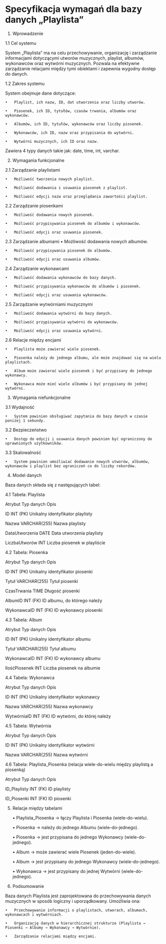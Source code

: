 # Specyfikacja wymagań dla bazy danych „Playlista” 
 
1. Wprowadzenie 
 
1.1 Cel systemu 
 
 System „Playlista” ma na celu przechowywanie, organizację i zarządzanie informacjami dotyczącymi utworów muzycznych, playlist, albumów, wykonawców oraz wytwórni muzycznych. Pozwala na efektywne zarządzanie relacjami między tymi obiektami i zapewnia wygodny dostęp do danych. 
 
1.2 Zakres systemu 
 
 System obejmuje dane dotyczące: 
 	
    •	Playlist, ich nazw, ID, dat utworzenia oraz liczby utworów. 
 	
    •	Piosenek, ich ID, tytułów, czasów trwania, albumów oraz wykonawców. 
 	
    •	Albumów, ich ID, tytułów, wykonawców oraz liczby piosenek. 
 	
    •	Wykonawców, ich ID, nazw oraz przypisania do wytwórni. 
 	
    •	Wytwórni muzycznych, ich ID oraz nazw. 

Zawiera 4 typy danych takie jak: date, time, int, varchar.
 
2. Wymagania funkcjonalne 
 
2.1 Zarządzanie playlistami 
 	
    •	Możliwość tworzenia nowych playlist. 
 	
    •	Możliwość dodawania i usuwania piosenek z playlist. 
 	
    •	Możliwość edycji nazw oraz przeglądania zawartości playlist. 
 
2.2 Zarządzanie piosenkami 
 	
    •	Możliwość dodawania nowych piosenek. 
 	
    •	Możliwość przypisywania piosenek do albumów i wykonawców. 
 	
    •	Możliwość edycji oraz usuwania piosenek. 
 
2.3 Zarządzanie albumami 
 	•	Możliwość dodawania nowych albumów. 
 	
    •	Możliwość przypisywania piosenek do albumów. 
 	
    •	Możliwość edycji oraz usuwania albumów. 
 
2.4 Zarządzanie wykonawcami 
 	
    •	Możliwość dodawania wykonawców do bazy danych. 
 	
    •	Możliwość przypisywania wykonawców do albumów i piosenek. 
 	
    •	Możliwość edycji oraz usuwania wykonawców. 
 
2.5 Zarządzanie wytwórniami muzycznymi 
 	
    •	Możliwość dodawania wytwórni do bazy danych. 
 	
    •	Możliwość przypisywania wytwórni do wykonawców. 
 	
    •	Możliwość edycji oraz usuwania wytwórni. 
 
2.6 Relacje między encjami 
 	
    •	Playlista może zawierać wiele piosenek. 
 	
    •	Piosenka należy do jednego albumu, ale może znajdować się na wielu playlistach. 
 	
    •	Album może zawierać wiele piosenek i być przypisany do jednego wykonawcy. 
 	
    •	Wykonawca może mieć wiele albumów i być przypisany do jednej wytwórni. 
 
 
3. Wymagania niefunkcjonalne 
 
3.1 Wydajność 
 	
    •	System powinien obsługiwać zapytania do bazy danych w czasie poniżej 1 sekundy. 
 
3.2 Bezpieczeństwo 
 	
    •	Dostęp do edycji i usuwania danych powinien być ograniczony do uprawnionych użytkowników. 
 
3.3 Skalowalność 
 	
    •	System powinien umożliwiać dodawanie nowych utworów, albumów, wykonawców i playlist bez ograniczeń co do liczby rekordów. 
 
 
4. Model danych 
 
 Baza danych składa się z następujących tabel: 
 
4.1 Tabela: Playlista 
 
Atrybut	Typ danych	Opis 
 
 ID	INT (PK)	Unikalny identyfikator playlisty 
 
 Nazwa	VARCHAR(255)	Nazwa playlisty 
 
 DataUtworzenia	DATE	Data utworzenia playlisty 
 
 LiczbaUtworów	INT	Liczba piosenek w playliście 
 
4.2 Tabela: Piosenka 
 
Atrybut	Typ danych	Opis 
 
 ID	INT (PK)	Unikalny identyfikator piosenki 
 
 Tytuł	VARCHAR(255)	Tytuł piosenki 
 
 CzasTrwania	TIME	Długość piosenki 
 
 AlbumID	INT (FK)	ID albumu, do którego należy 
 
 WykonawcaID	INT (FK)	ID wykonawcy piosenki 
 
4.3 Tabela: Album 
 
Atrybut	Typ danych	Opis 
 
 ID	INT (PK)	Unikalny identyfikator albumu 
 
 Tytuł	VARCHAR(255)	Tytuł albumu 
 
 WykonawcaID	INT (FK)	ID wykonawcy albumu 
 
 IlośćPiosenek	INT	Liczba piosenek na albumie 
 
4.4 Tabela: Wykonawca 
 
Atrybut	Typ danych	Opis 
 
 ID	INT (PK)	Unikalny identyfikator wykonawcy 
 
 Nazwa	VARCHAR(255)	Nazwa wykonawcy 
 
 WytwórniaID	INT (FK)	ID wytwórni, do której należy 
 
4.5 Tabela: Wytwórnia 
 
Atrybut	Typ danych	Opis 
 
 ID	INT (PK)	Unikalny identyfikator wytwórni 
 
 Nazwa	VARCHAR(255)	Nazwa wytwórni 
 
4.6 Tabela: Playlista_Piosenka (relacja wiele-do-wielu między playlistą a piosenką) 
 
Atrybut	Typ danych	Opis 
 
 ID_Playlisty	INT (FK)	ID playlisty 
 
 ID_Piosenki	INT (FK)	ID piosenki 
 
 
5. Relacje między tabelami 
 	
    •	Playlista_Piosenka → łączy Playlista i Piosenka (wiele-do-wielu). 
 	
    •	Piosenka → należy do jednego Albumu (wiele-do-jednego). 
 	
    •	Piosenka → jest przypisana do jednego Wykonawcy (wiele-do-jednego). 
 	
    •	Album → może zawierać wiele Piosenek (jeden-do-wiele). 
 	
    •	Album → jest przypisany do jednego Wykonawcy (wiele-do-jednego). 
 	
    •	Wykonawca → jest przypisany do jednej Wytwórni (wiele-do-jednego). 
 
 

6. Podsumowanie 
 
 Baza danych Playlista jest zaprojektowana do przechowywania danych muzycznych w sposób logiczny i uporządkowany. Umożliwia ona: 
 	
    •	Przechowywanie informacji o playlistach, utworach, albumach, wykonawcach i wytwórniach. 
 	
    •	Organizację danych w hierarchicznej strukturze (Playlista → Piosenki → Albumy → Wykonawcy → Wytwórnie). 
 	
    •	Zarządzanie relacjami między encjami. 